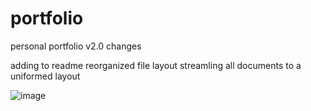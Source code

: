 # portfolio

personal portfolio v2.0 changes

adding to readme
reorganized file layout
streamling all documents to a uniformed layout

![image](https://user-images.githubusercontent.com/31046919/142782974-cfec23ce-1745-432b-b2b7-dd95f30b5c67.png)
